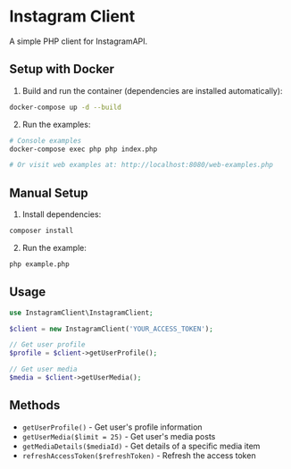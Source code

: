 # Instagram Client

A simple PHP client for InstagramAPI.

## Setup with Docker

1. Build and run the container (dependencies are installed automatically):
```bash
docker-compose up -d --build
```

2. Run the examples:
```bash
# Console examples
docker-compose exec php php index.php

# Or visit web examples at: http://localhost:8080/web-examples.php
```

## Manual Setup

1. Install dependencies:
```bash
composer install
```

2. Run the example:
```bash
php example.php
```

## Usage

```php
use InstagramClient\InstagramClient;

$client = new InstagramClient('YOUR_ACCESS_TOKEN');

// Get user profile
$profile = $client->getUserProfile();

// Get user media
$media = $client->getUserMedia();
```

## Methods

- `getUserProfile()` - Get user's profile information
- `getUserMedia($limit = 25)` - Get user's media posts
- `getMediaDetails($mediaId)` - Get details of a specific media item
- `refreshAccessToken($refreshToken)` - Refresh the access token
